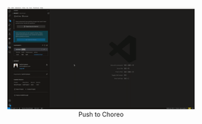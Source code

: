 <figure align="center">
  <img alt="All Open Sidebar Views" src="./images/PushToChoreo.gif">
  <figcaption>Push to Choreo</figcaption>
</figure>